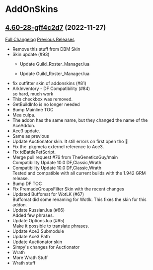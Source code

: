 # AddOnSkins

## [4.60-28-gff4c2d7](https://github.com/Azilroka/AddOnSkins/tree/ff4c2d75f4d4133c24ebfe884fc8d8577e099ac8) (2022-11-27)
[Full Changelog](https://github.com/Azilroka/AddOnSkins/compare/4.60...ff4c2d75f4d4133c24ebfe884fc8d8577e099ac8) [Previous Releases](https://github.com/Azilroka/AddOnSkins/releases)

- Remove this stuff from DBM Skin  
- Skin update (#93)  
    * Update Guild\_Roster\_Manager.lua  
    * Update Guild\_Roster\_Manager.lua  
- fix outfitter skin of addonskins (#81)  
- ArkInventory - DF Compatibility (#84)  
    so hard, much work  
- This checkbox was removed.  
- GetBuildInfo is no longer needed  
- Bump Mainline TOC  
- Mea culpa.  
- The addon has the same name, but they changed the name of the AceAddon.  
- Ace3 update.  
- Same as previous  
- Update Auctionator skin. It still errors on first open tho :thinking:  
- Fix the .pkgmeta externel reference to Ace3.  
- Fix tdBattlePetScript.  
- Merge pull request #76 from TheGeneticsGuy/main  
    Compatibility Update 10.0 DF,Classic,Wrath  
- Compatibility Update 10.0 DF,Classic,Wrath  
    Tested and compatible with all current builds with the 1.942 GRM release.  
- Bump DF TOC  
- Fix PremadeGroupsFilter Skin with the recent changes  
- Updated Buffomat for WotLK (#67)  
    Buffomat did some renaming for Wotlk. This fixes the skin for this addon.  
- Update Russian.lua (#66)  
    Added few phrases.  
- Update Options.lua (#65)  
    Make it possible to translate phrases.  
- Update Ace3 Submodule  
- Update Ace3 Path  
- Update Auctionator skin  
- Simpy's changes for Auctionator  
- Wrath  
- More Wrath Stuff  
- Wrath stuff  
